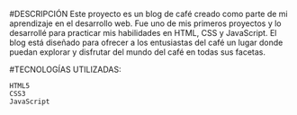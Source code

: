 #DESCRIPCIÓN
Este proyecto es un blog de café creado como parte de mi aprendizaje en el desarrollo web. Fue uno de mis primeros proyectos y lo desarrollé para practicar mis habilidades en HTML, CSS y JavaScript. El blog está diseñado para ofrecer a los entusiastas del café un lugar donde puedan explorar y disfrutar del mundo del café en todas sus facetas.

#TECNOLOGÍAS UTILIZADAS:

    HTML5
    CSS3
    JavaScript

